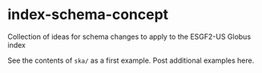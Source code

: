 # index-schema-concept
Collection of ideas for schema changes to apply to the ESGF2-US Globus index

See the contents of `ska/` as a first example.  Post additional examples here.
